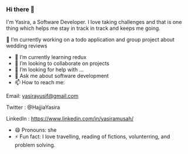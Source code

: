 ### Hi there 👋 

I'm Yasira, a Software Developer.  I love taking challenges and that is one thing which helps me stay in track in track and keeps me going.

🔭 I’m currently working on a todo application and group project about wedding reviews
- 🌱 I’m currently learning redux
- 👯 I’m looking to collaborate on projects
- 🤔 I’m looking for help with ...
- 💬 Ask me about software development
- 📫 How to reach me:

Email: yasirayusif@gmail.com

 Twitter : @HajjiaYasira

LinkedIn : https://www.linkedin.com/in/yasiramusah/

- 😄 Pronouns: she
- ⚡ Fun fact: I love travelling, reading of fictions, volunterring, and problem solving. 


<!--
**yasiramus/yasiramus** is a ✨ _special_ ✨ repository because its `README.md` (this file) appears on your GitHub profile.

Here are some ideas to get you started:

- 🔭 I’m currently working on a todo application using react liberary
- 🌱 I’m currently learning redux
- 👯 I’m looking to collaborate on project
- 🤔 I’m looking for help with ...
- 💬 Ask me about ...
- 📫 How to reach me: yasirayusif@gmail.com
- 😄 Pronouns: she
- ⚡ Fun fact: I love travelling, reading of fictions, hangout and being me 
-->
